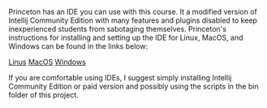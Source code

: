 Princeton has an IDE you can use with this course. It a modified version of Intellij Community Edition with many
features and plugins disabled to keep inexperienced students from sabotaging themselves. Princeton's instructions for
installing and setting up the IDE for Linux, MacOS, and Windows can be found in the links below:

[Linus](https://lift.cs.princeton.edu/java/linux/)
[MacOS](https://lift.cs.princeton.edu/java/mac/)
[Windows](https://lift.cs.princeton.edu/java/windows/)

If you are comfortable using IDEs, I suggest simply installing Intellij Community Edition or paid version and possibly using
the scripts in the bin folder of this project.
